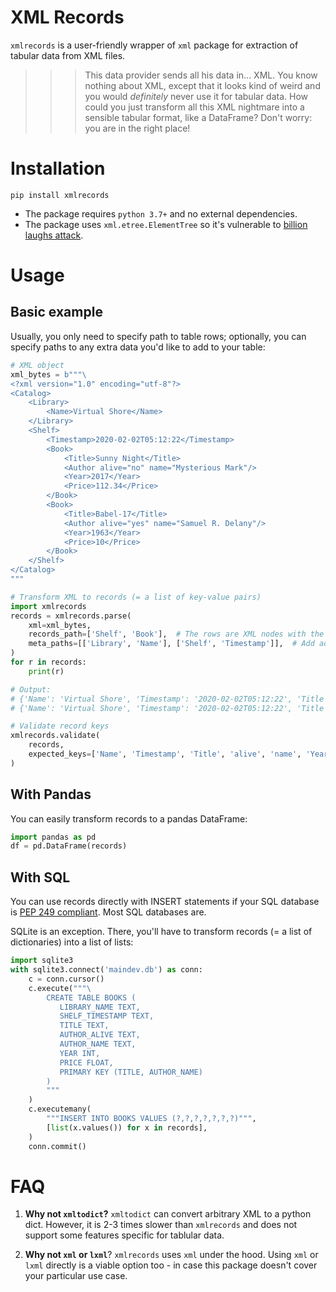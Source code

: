# XML Records

`xmlrecords` is a user-friendly wrapper of `xml` package for extraction of tabular data from XML files.

>>> This data provider sends all his data in... XML. You know nothing about XML, except that it looks kind of weird and you would *definitely* never use it for tabular data. How could you just transform all this XML nightmare into a sensible tabular format, like a DataFrame? Don't worry: you are in the right place!


# Installation

```shell script
pip install xmlrecords
```

- The package requires `python 3.7+` and no external dependencies.
- The package uses `xml.etree.ElementTree` so it's vulnerable to [billion laughs attack](https://en.wikipedia.org/wiki/Billion_laughs_attack).


# Usage

## Basic example

Usually, you only need to specify path to table rows; optionally, you can specify paths to any extra data you'd like to add to your table:

```python
# XML object
xml_bytes = b"""\
<?xml version="1.0" encoding="utf-8"?>
<Catalog>
    <Library>
        <Name>Virtual Shore</Name>
    </Library>
    <Shelf>
        <Timestamp>2020-02-02T05:12:22</Timestamp>
        <Book>
            <Title>Sunny Night</Title>
            <Author alive="no" name="Mysterious Mark"/>
            <Year>2017</Year>
            <Price>112.34</Price>
        </Book>
        <Book>
            <Title>Babel-17</Title>
            <Author alive="yes" name="Samuel R. Delany"/>
            <Year>1963</Year>
            <Price>10</Price>
        </Book>
    </Shelf>
</Catalog>
"""

# Transform XML to records (= a list of key-value pairs)
import xmlrecords
records = xmlrecords.parse(
    xml=xml_bytes, 
    records_path=['Shelf', 'Book'],  # The rows are XML nodes with the repeating tag <Book>
    meta_paths=[['Library', 'Name'], ['Shelf', 'Timestamp']],  # Add additional "meta" nodes
)
for r in records:
    print(r)

# Output:
# {'Name': 'Virtual Shore', 'Timestamp': '2020-02-02T05:12:22', 'Title': 'Sunny Night', 'alive': 'no', 'name': 'Mysterious Mark', 'Year': '2017', 'Price': '112.34'}
# {'Name': 'Virtual Shore', 'Timestamp': '2020-02-02T05:12:22', 'Title': 'Babel-17', 'alive': 'yes', 'name': 'Samuel R. Delany', 'Year': '1963', 'Price': '10'}

# Validate record keys
xmlrecords.validate(
    records, 
    expected_keys=['Name', 'Timestamp', 'Title', 'alive', 'name', 'Year', 'Price'],
)
``` 

## With Pandas

You can easily transform records to a pandas DataFrame:

```python
import pandas as pd
df = pd.DataFrame(records)
```

## With SQL

You can use records directly with INSERT statements if your SQL database is [PEP 249 compliant](https://www.python.org/dev/peps/pep-0249/). Most SQL databases are.

SQLite is an exception. There, you'll have to transform records (= a list of dictionaries) into a list of lists:

```python
import sqlite3
with sqlite3.connect('maindev.db') as conn:
    c = conn.cursor()
    c.execute("""\
        CREATE TABLE BOOKS (
           LIBRARY_NAME TEXT,
           SHELF_TIMESTAMP TEXT,
           TITLE TEXT,
           AUTHOR_ALIVE TEXT,
           AUTHOR_NAME TEXT,
           YEAR INT,
           PRICE FLOAT,
           PRIMARY KEY (TITLE, AUTHOR_NAME)
        )
        """
    )
    c.executemany(
        """INSERT INTO BOOKS VALUES (?,?,?,?,?,?,?)""",
        [list(x.values()) for x in records],
    )
    conn.commit()
```


# FAQ

1. **Why not `xmltodict`?** `xmltodict` can convert arbitrary XML to a python dict. However, it is 2-3 times slower than `xmlrecords` and does not support some features specific for tablular data.

2. **Why not `xml` or `lxml`**? `xmlrecords` uses `xml` under the hood. Using `xml` or `lxml` directly is a viable option too - in case this package doesn't cover your particular use case.
